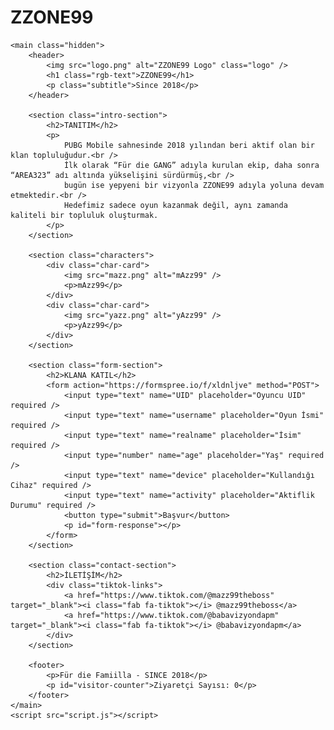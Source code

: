 <html lang="tr">
<head>
    <meta charset="UTF-8" />
    <meta name="viewport" content="width=device-width, initial-scale=1.0" />
    <meta name="description" content="ZZONE99 PUBG Mobile Klan Tanıtım ve Alım Sitesi" />
    <meta name="keywords" content="PUBG Mobile, Klan, ZZONE99, Başvuru" />
    <meta name="author" content="ZZONE99" />
    <title>ZZONE99</title>
    <link rel="stylesheet" href="style.css" />
    <script src="https://kit.fontawesome.com/a076d05399.js" crossorigin="anonymous"></script>
</head>
<body>
    <div id="loader">
        <h1 class="rgb-text">ZZONE99</h1>
    </div>

    <main class="hidden">
        <header>
            <img src="logo.png" alt="ZZONE99 Logo" class="logo" />
            <h1 class="rgb-text">ZZONE99</h1>
            <p class="subtitle">Since 2018</p>
        </header>

        <section class="intro-section">
            <h2>TANITIM</h2>
            <p>
                PUBG Mobile sahnesinde 2018 yılından beri aktif olan bir klan topluluğudur.<br />
                İlk olarak “Für die GANG” adıyla kurulan ekip, daha sonra “AREA323” adı altında yükselişini sürdürmüş,<br />
                bugün ise yepyeni bir vizyonla ZZONE99 adıyla yoluna devam etmektedir.<br />
                Hedefimiz sadece oyun kazanmak değil, aynı zamanda kaliteli bir topluluk oluşturmak.
            </p>
        </section>

        <section class="characters">
            <div class="char-card">
                <img src="mazz.png" alt="mAzz99" />
                <p>mAzz99</p>
            </div>
            <div class="char-card">
                <img src="yazz.png" alt="yAzz99" />
                <p>yAzz99</p>
            </div>
        </section>

        <section class="form-section">
            <h2>KLANA KATIL</h2>
            <form action="https://formspree.io/f/xldnljve" method="POST">
                <input type="text" name="UID" placeholder="Oyuncu UID" required />
                <input type="text" name="username" placeholder="Oyun İsmi" required />
                <input type="text" name="realname" placeholder="İsim" required />
                <input type="number" name="age" placeholder="Yaş" required />
                <input type="text" name="device" placeholder="Kullandığı Cihaz" required />
                <input type="text" name="activity" placeholder="Aktiflik Durumu" required />
                <button type="submit">Başvur</button>
                <p id="form-response"></p>
            </form>
        </section>

        <section class="contact-section">
            <h2>İLETİŞİM</h2>
            <div class="tiktok-links">
                <a href="https://www.tiktok.com/@mazz99theboss" target="_blank"><i class="fab fa-tiktok"></i> @mazz99theboss</a>
                <a href="https://www.tiktok.com/@babavizyondapm" target="_blank"><i class="fab fa-tiktok"></i> @babavizyondapm</a>
            </div>
        </section>

        <footer>
            <p>Für die Famiilla - SINCE 2018</p>
            <p id="visitor-counter">Ziyaretçi Sayısı: 0</p>
        </footer>
    </main>
    <script src="script.js"></script>
</body>
